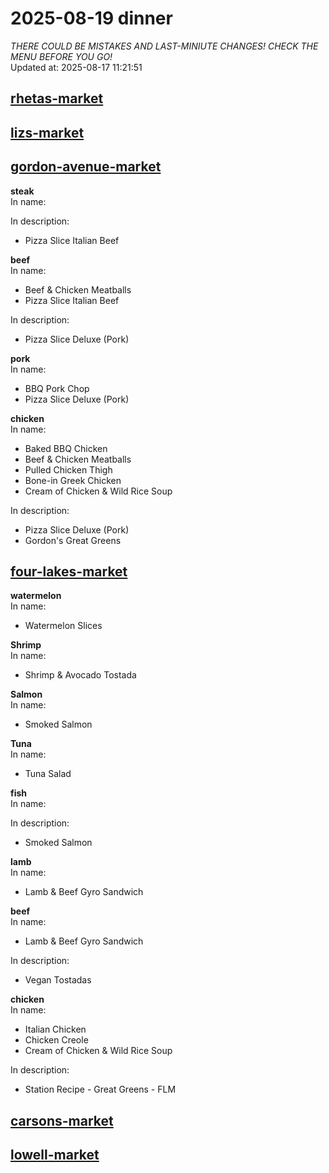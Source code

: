 # 2025-08-19 dinner  
*THERE COULD BE MISTAKES AND LAST-MINIUTE CHANGES! CHECK THE MENU BEFORE YOU GO!*  
Updated at: 2025-08-17 11:21:51  
## [rhetas-market](https://wisc-housingdining.nutrislice.com/menu/rhetas-market/dinner/2025-08-19)  
## [lizs-market](https://wisc-housingdining.nutrislice.com/menu/lizs-market/dinner/2025-08-19)  
## [gordon-avenue-market](https://wisc-housingdining.nutrislice.com/menu/gordon-avenue-market/dinner/2025-08-19)  
**steak**  
In name:   
  
In description:   
 - Pizza Slice Italian Beef  
  
**beef**  
In name:   
 - Beef & Chicken Meatballs  
 - Pizza Slice Italian Beef  
  
In description:   
 - Pizza Slice Deluxe (Pork)  
  
**pork**  
In name:   
 - BBQ Pork Chop  
 - Pizza Slice Deluxe (Pork)  
  
**chicken**  
In name:   
 - Baked BBQ Chicken  
 - Beef & Chicken Meatballs  
 - Pulled Chicken Thigh  
 - Bone-in Greek Chicken  
 - Cream of Chicken & Wild Rice Soup  
  
In description:   
 - Pizza Slice Deluxe (Pork)  
 - Gordon's Great Greens  
  
## [four-lakes-market](https://wisc-housingdining.nutrislice.com/menu/four-lakes-market/dinner/2025-08-19)  
**watermelon**  
In name:   
 - Watermelon Slices  
  
**Shrimp**  
In name:   
 - Shrimp & Avocado Tostada  
  
**Salmon**  
In name:   
 - Smoked Salmon  
  
**Tuna**  
In name:   
 - Tuna Salad  
  
**fish**  
In name:   
  
In description:   
 - Smoked Salmon  
  
**lamb**  
In name:   
 - Lamb & Beef Gyro Sandwich  
  
**beef**  
In name:   
 - Lamb & Beef Gyro Sandwich  
  
In description:   
 - Vegan Tostadas  
  
**chicken**  
In name:   
 - Italian Chicken  
 - Chicken Creole  
 - Cream of Chicken & Wild Rice Soup  
  
In description:   
 - Station Recipe - Great Greens - FLM  
  
## [carsons-market](https://wisc-housingdining.nutrislice.com/menu/carsons-market/dinner/2025-08-19)  
## [lowell-market](https://wisc-housingdining.nutrislice.com/menu/lowell-market/dinner/2025-08-19)  
  
